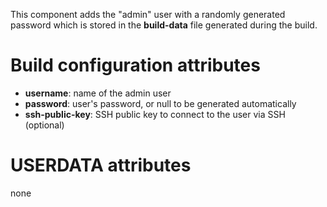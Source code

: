 This component adds the "admin" user with a randomly generated password which is stored in
the **build-data** file generated during the build.

# Build configuration attributes

- **username**: name of the admin user 
- **password**: user's password, or null to be generated automatically
- **ssh-public-key**: SSH public key to connect to the user via SSH (optional)

# USERDATA attributes

none